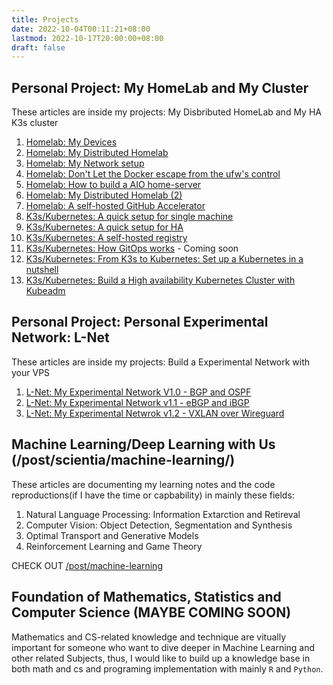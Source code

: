 ```yaml
---
title: Projects
date: 2022-10-04T00:11:21+08:00
lastmod: 2022-10-17T20:00:00+08:00
draft: false
---
```


## Personal Project: My HomeLab and My Cluster

These articles  are inside my projects: My Disbributed HomeLab and My HA K3s cluster 

1. [Homelab: My Devices](/post/tech/my-homelab-1)
2. [Homelab: My Distributed Homelab](/post/my-homelab-2)
3. [Homelab: My Network setup](/post/tech/my-homelab-3)
4. [Homelab: Don't Let the Docker escape from the ufw's control](/post/tech/my-home-lab-4)
5. [Homelab: How to build a AIO home-server](/post/tech/my-homelab-5)
6. [Homelab: My Distributed Homelab (2)](/post/tech/my-homelab-6)
7. [Homelab: A self-hosted GitHub Accelerator](/post/tech/my-homelab-extra-1)
7. [K3s/Kubernetes: A quick setup for single machine](/post/tech/k3s-setup-1)
8. [K3s/Kubernetes: A quick setup for HA](/post/tech/k3s-setup-2)
9. [K3s/Kubernetes: A self-hosted registry](/post/tech/k3s-setup-extra-1)
10. [K3s/Kubernetes: How GitOps works](/post/tech/k3s-setup-3) - Coming soon
11. [K3s/Kubernetes: From K3s to Kubernetes: Set up a Kubernetes in a nutshell](/post/tech/k8s-setup-1)
12. [K3s/Kubernetes: Build a High availability Kubernetes Cluster with Kubeadm](/post/tech/k8s-setup-2)

## Personal Project: Personal Experimental Network: L-Net

These articles are inside my projects: Build a Experimental Network with your VPS

1. [L-Net: My Experimental Network V1.0 - BGP and OSPF](/post/tech/lnet-1)
2. [L-Net: My Experimental Network v1.1 - eBGP and iBGP](/post/tech/lnet-2)
3. [L-Net: My Experimental Netwrok v1.2 - VXLAN over Wireguard](/post/tech/lnet-3)

## Machine Learning/Deep Learning with Us (/post/scientia/machine-learning/)

These articles are documenting my learning notes and the code reproductions(if I have the time or capbability) in mainly these fields:
1. Natural Language Processing: Information Extarction and Retireval
2. Computer Vision: Object Detection, Segmentation and Synthesis
3. Optimal Transport and Generative Models
4. Reinforcement Learning and Game Theory

CHECK OUT [/post/machine-learning](/post/scientia/machine-learning/)


## Foundation of Mathematics, Statistics and Computer Science (MAYBE COMING SOON)

Mathematics and CS-related knowledge and technique are vitually important for someone who want to dive deeper in Machine Learning and other related Subjects, thus, I would like to build up a knowledge base in both math and cs and programing implementation with mainly `R` and `Python`.
